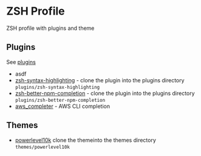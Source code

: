 # ZSH Profile
ZSH profile with plugins and theme

## Plugins
See [plugins](./plugins/)

- asdf 
- [zsh-syntax-highlighting](https://github.com/zsh-users/zsh-syntax-highlighting.git) - clone the plugin into the plugins directory `plugins/zsh-syntax-highlighting`
- [zsh-better-npm-completion](https://github.com/lukechilds/zsh-better-npm-completion) - clone the plugin into the plugins directory `plugins/zsh-better-npm-completion`
- [aws_completer](https://docs.aws.amazon.com/cli/latest/userguide/cli-configure-completion.html) - AWS CLI completion

## Themes
- [powerlevel10k](https://github.com/romkatv/powerlevel10k) clone the themeinto the themes directory `themes/powerlevel10k`
